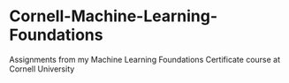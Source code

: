# Cornell-Machine-Learning-Foundations
Assignments from my Machine Learning Foundations Certificate course at Cornell University
